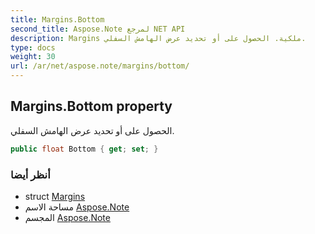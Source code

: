 ```yaml
---
title: Margins.Bottom
second_title: Aspose.Note لمرجع NET API
description: Margins ملكية. الحصول على أو تحديد عرض الهامش السفلي.
type: docs
weight: 30
url: /ar/net/aspose.note/margins/bottom/
---
```

## Margins.Bottom property

الحصول على أو تحديد عرض الهامش السفلي.

```csharp
public float Bottom { get; set; }
```

### أنظر أيضا

* struct [Margins](../)
* مساحة الاسم [Aspose.Note](../../margins/)
* المجسم [Aspose.Note](../../../)


